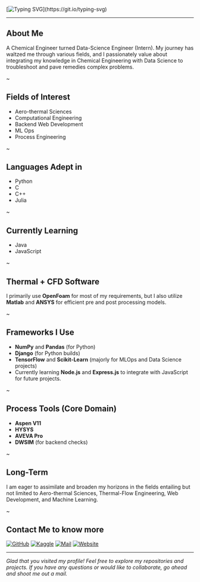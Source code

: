 [![Typing SVG](https://readme-typing-svg.demolab.com?font=Fira+Code&weight=500&pause=1000&color=F7CB34&random=false&width=580&height=80&lines=Hello+There!+Thanks+for+stopping+by.+I'm+Aditya.)](https://git.io/typing-svg)

---

## About Me
A Chemical Engineer turned Data-Science Engineer (Intern). My journey has waltzed me through various fields, and I passionately value about integrating my knowledge in Chemical Engineering with Data Science to troubleshoot and pave remedies complex problems.

~

## Fields of Interest
- Aero-thermal Sciences
- Computational Engineering
- Backend Web Development
- ML Ops
- Process Engineering

~

## Languages Adept in
- Python
- C
- C++
- Julia

~

## Currently Learning
- Java
- JavaScript

~

## Thermal + CFD Software
I primarily use **OpenFoam** for most of my requirements, but I also utilize **Matlab** and **ANSYS** for efficient pre and post processing models.

~

## Frameworks I Use
- **NumPy** and **Pandas** (for Python)
- **Django** (for Python builds)
- **TensorFlow** and **Scikit-Learn** (majorly for MLOps and Data Science projects)
- Currently learning **Node.js** and **Express.js** to integrate with JavaScript for future projects.

~

## Process Tools (Core Domain)
- **Aspen V11**
- **HYSYS**
- **AVEVA Pro**
- **DWSIM** (for backend checks)

~

## Long-Term
I am eager to assimilate and broaden my horizons in the fields entailing but not limited to Aero-thermal Sciences, Thermal-Flow Engineering, Web Development, and Machine Learning.

~

## Contact Me to know more
[![GitHub](https://img.shields.io/badge/GitHub-181717?style=for-the-badge&logo=github&logoColor=white)](https://github.com/adityaIyerramesh98)
[![Kaggle](https://img.shields.io/badge/Kaggle-20BEFF?style=for-the-badge&logo=kaggle&logoColor=white)](https://www.kaggle.com/adityaramesh98)
[![Mail](https://img.shields.io/badge/Mail-D14836?style=flat-square&logo=gmail&logoColor=white)](mailto:iyer.aditya98@yahoo.com)
[![Website](https://img.shields.io/badge/Website-4285F4?style=flat-square&logo=google-chrome&logoColor=white)](https://adityaiyerramesh98.github.io)

---

_Glad that you visited my profile! Feel free to explore my repositories and projects. If you have any questions or would like to collaborate, go ahead and shoot me out a mail._


